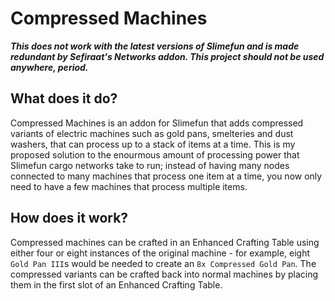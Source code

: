 # Compressed Machines

***This does not work with the latest versions of Slimefun and is made redundant by Sefiraat's Networks addon. This project should not be used anywhere, period.***

## What does it do?
Compressed Machines is an addon for Slimefun that adds compressed variants of electric machines such as gold pans, smelteries and dust washers, that can process up to a stack of items at a time. This is my proposed solution to the enourmous amount of processing power that Slimefun cargo networks take to run; instead of having many nodes connected to many machines that process one item at a time, you now only need to have a few machines that process multiple items.


## How does it work?
Compressed machines can be crafted in an Enhanced Crafting Table using either four or eight instances of the original machine - for example, eight `Gold Pan III`s would be needed to create an `8x Compressed Gold Pan`. The compressed variants can be crafted back into normal machines by placing them in the first slot of an Enhanced Crafting Table.
